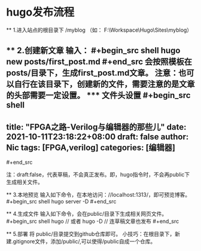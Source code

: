 # hugo发布流程


** 1.进入站点的根目录下
   /myblog
   （如： F:\\Workspace\\Hugo\\Sites\\myblog）

** 2.创建新文章
   输入：
#+begin_src shell
hugo new posts/first_post.md
#+end_src
会按照模板在 posts/目录下，生成first_post.md文章。
注意：也可以自行在该目录下，创建新的文件，需要注意的是文章的头部需要一定设置。
*** 文件头设置
#+begin_src shell
---
title: "FPGA之路-Verilog与编辑器的那些儿"
date: 2021-10-11T23:18:22+08:00
draft: false
author: Nic
tags: [FPGA,verilog]
categories: [编辑器]
---
#+end_src

注：draft:false，代表草稿，不会真正发布。即，hugo指令时，不会再public下生成相关文件。

** 3.本地预览
输入如下命令，在本地访问：//localhost:1313/，即可预览博客。
#+begin_src shell
hugo server -D
#+end_src

** 4.生成文件
输入如下命令，会在public/目录下生成相关网页文件。
#+begin_src shell
  hugo
  // 或者
  hugo -D  // 连草稿文章也发布
#+end_src

** 5.部署
将 public/目录提交到github仓库即可。
小技巧：在根目录下，新建.gitignore文件，添加/public/,可以使得/public自成一个仓库。

